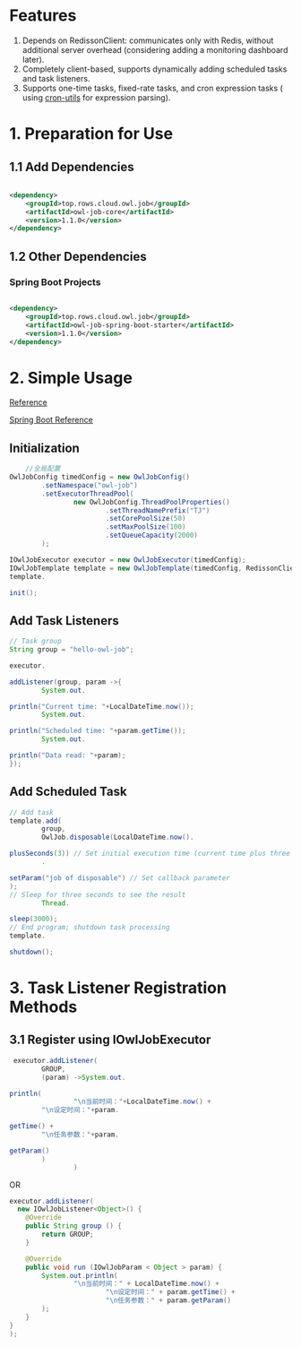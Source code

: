 # Features

1. Depends on RedissonClient: communicates only with Redis, without additional server overhead (considering adding a
   monitoring dashboard later).
2. Completely client-based, supports dynamically adding scheduled tasks and task listeners.
3. Supports one-time tasks, fixed-rate tasks, and cron expression tasks (
   using [cron-utils](https://github.com/jmrozanec/cron-utils) for expression parsing).

# 1. Preparation for Use

## 1.1 Add Dependencies

```xml

<dependency>
    <groupId>top.rows.cloud.owl.job</groupId>
    <artifactId>owl-job-core</artifactId>
    <version>1.1.0</version>
</dependency>
```

## 1.2 Other Dependencies

### Spring Boot Projects

```xml

<dependency>
    <groupId>top.rows.cloud.owl.job</groupId>
    <artifactId>owl-job-spring-boot-starter</artifactId>
    <version>1.1.0</version>
</dependency>
```

# 2. Simple Usage

[Reference](/owl-job-core/src/test/java/top/rows/cloud/owl/job/core)

[Spring Boot Reference](/owl-job-spring-boot-starter/src/test/java/top/rows/cloud/owl/job/spring)

## Initialization

```java
    //全局配置
OwlJobConfig timedConfig = new OwlJobConfig()
        .setNamespace("owl-job")
        .setExecutorThreadPool(
                new OwlJobConfig.ThreadPoolProperties()
                        .setThreadNamePrefix("TJ")
                        .setCorePoolSize(50)
                        .setMaxPoolSize(100)
                        .setQueueCapacity(2000)
        );

IOwlJobExecutor executor = new OwlJobExecutor(timedConfig);
IOwlJobTemplate template = new OwlJobTemplate(timedConfig, RedissonClientGetter.get(), executor);
template.

init();
```

## Add Task Listeners

```java
// Task group
String group = "hello-owl-job";

executor.

addListener(group, param ->{
        System.out.

println("Current time: "+LocalDateTime.now());
        System.out.

println("Scheduled time: "+param.getTime());
        System.out.

println("Data read: "+param);
});
```

## Add Scheduled Task

```java
// Add task
template.add(
        group,
        OwlJob.disposable(LocalDateTime.now().

plusSeconds(3)) // Set initial execution time (current time plus three seconds)
        .

setParam("job of disposable") // Set callback parameter
);
// Sleep for three seconds to see the result
        Thread.

sleep(3000);
// End program; shutdown task processing
template.

shutdown();
```

# 3. Task Listener Registration Methods

## 3.1 Register using IOwlJobExecutor

```java
 executor.addListener(
        GROUP,
        (param) ->System.out.

println(
                "\n当前时间："+LocalDateTime.now() +
        "\n设定时间："+param.

getTime() +
        "\n任务参数："+param.

getParam()
        )
                )
```

OR

```java
executor.addListener(
  new IOwlJobListener<Object>() {
    @Override
    public String group () {
        return GROUP;
    }

    @Override
    public void run (IOwlJobParam < Object > param) {
        System.out.println(
                "\n当前时间：" + LocalDateTime.now() +
                        "\n设定时间：" + param.getTime() +
                        "\n任务参数：" + param.getParam()
        );
    }
}
);
```
